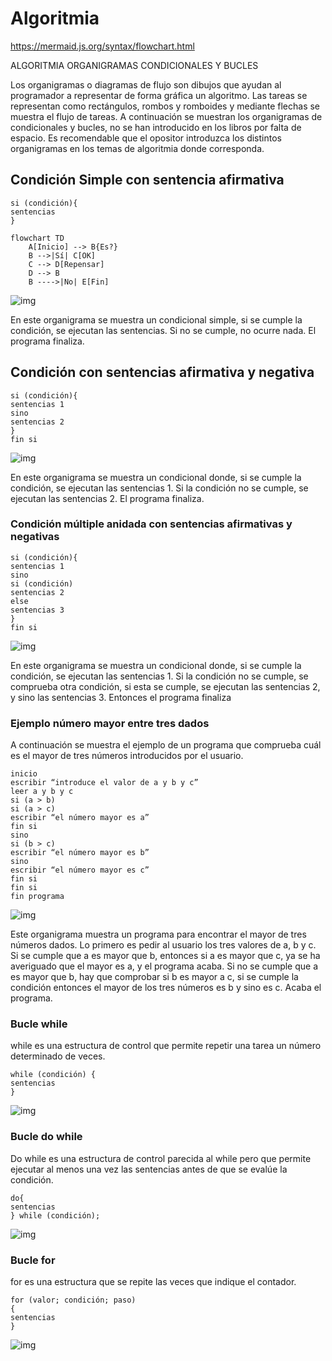 # Algoritmia

https://mermaid.js.org/syntax/flowchart.html

ALGORITMIA
ORGANIGRAMAS CONDICIONALES Y BUCLES

Los organigramas o diagramas de flujo son dibujos que ayudan al
programador a representar de forma gráfica un algoritmo. Las tareas se representan
como rectángulos, rombos y romboides y mediante flechas se muestra el flujo de
tareas.
A continuación se muestran los organigramas de condicionales y bucles, no
se han introducido en los libros por falta de espacio. Es recomendable que el opositor
introduzca los distintos organigramas en los temas de algoritmia donde corresponda.

## Condición Simple con sentencia afirmativa

``` 
si (condición){
sentencias
}
```

```mermaid
flowchart TD
    A[Inicio] --> B{Es?}
    B -->|Sí| C[OK]
    C --> D[Repensar]
    D --> B
    B ---->|No| E[Fin]
 ```

![img](https://github.com/theintrokey/)


En este organigrama se muestra un condicional simple, si se cumple la
condición, se ejecutan las sentencias. Si no se cumple, no ocurre nada. El programa
finaliza.


## Condición con sentencias afirmativa y negativa

```
si (condición){
sentencias 1
sino
sentencias 2
}
fin si
```
![img](https://github.com/theintrokey/)


En este organigrama se muestra un condicional donde, si se cumple la
condición, se ejecutan las sentencias 1. Si la condición no se cumple, se ejecutan las
sentencias 2. El programa finaliza.


### Condición múltiple anidada con sentencias afirmativas y negativas

```
si (condición){
sentencias 1
sino
si (condición)
sentencias 2
else
sentencias 3
}
fin si
```

![img](https://github.com/theintrokey/)

En este organigrama se muestra un condicional donde, si se cumple la
condición, se ejecutan las sentencias 1. Si la condición no se cumple, se comprueba
otra condición, si esta se cumple, se ejecutan las sentencias 2, y sino las sentencias
3. Entonces el programa finaliza


### Ejemplo número mayor entre tres dados
A continuación se muestra el ejemplo de un programa que comprueba cuál
es el mayor de tres números introducidos por el usuario.

```
inicio
escribir “introduce el valor de a y b y c”
leer a y b y c
si (a > b)
si (a > c)
escribir “el número mayor es a”
fin si
sino
si (b > c)
escribir “el número mayor es b”
sino
escribir “el número mayor es c”
fin si
fin si
fin programa
```

![img](https://github.com/theintrokey/)


Este organigrama muestra un programa para encontrar el mayor de tres
números dados. Lo primero es pedir al usuario los tres valores de a, b y c. Si se
cumple que a es mayor que b, entonces si a es mayor que c, ya se ha averiguado que
el mayor es a, y el programa acaba. Si no se cumple que a es mayor que b, hay que
comprobar si b es mayor a c, si se cumple la condición entonces el mayor de los tres
números es b y sino es c. Acaba el programa.


### Bucle while
while es una estructura de control que permite repetir una tarea un número
determinado de veces.

```
while (condición) {
sentencias
}
```

![img](https://github.com/theintrokey/)

### Bucle do while
Do while es una estructura de control parecida al while pero que permite
ejecutar al menos una vez las sentencias antes de que se evalúe la condición.

```
do{
sentencias
} while (condición);
```

![img](https://github.com/theintrokey/)


### Bucle for
for es una estructura que se repite las veces que indique el contador.

```
for (valor; condición; paso)
{
sentencias
}
```

![img](https://github.com/theintrokey/)





